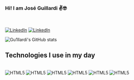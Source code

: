 ### Hi! I am José Guillardi ✌️🤓
<br>

[![LinkedIn](https://img.shields.io/badge/LinkedIn-0077B5?style=for-the-badge&logo=linkedin&logoColor=white)](https://www.linkedin.com/in/jos%C3%A9-wellington-ribeiro-a26418163/)
[![LinkedIn](https://img.shields.io/badge/Instagram-E4405F?style=for-the-badge&logo=instagram&logoColor=white)](https://www.instagram.com/grillardi/)

![Gu1llardi's GitHub stats](https://github-readme-stats.vercel.app/api?username=JoseGu1llardi&show_icons=true&theme=dracula)

## Technologies I use in my day

<div style='display: inline-block;'><br/>
    <img align='center' src='https://img.shields.io/badge/HTML5-E34F26?style=for-the-badge&logo=html5&logoColor=white' alt='HTML5'>
    <img align='center' src='https://img.shields.io/badge/CSS3-1572B6?style=for-the-badge&logo=css3&logoColor=white' alt='HTML5'>
    <img align='center' src='https://img.shields.io/badge/JavaScript-F7DF1E?style=for-the-badge&logo=javascript&logoColor=black' alt='HTML5'>
    <img align='center' src='https://img.shields.io/badge/TypeScript-007ACC?style=for-the-badge&logo=typescript&logoColor=white' alt='HTML5'>
    <img align='center' src='https://img.shields.io/badge/React-20232A?style=for-the-badge&logo=react&logoColor=61DAFB' alt='HTML5'>
    <img align='center' src='https://img.shields.io/badge/Node.js-43853D?style=for-the-badge&logo=node.js&logoColor=white' alt='HTML5'>
</div>
